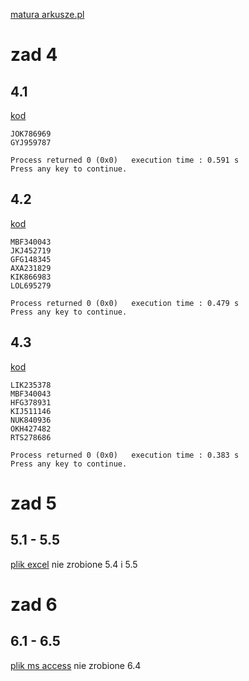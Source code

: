 [matura arkusze.pl](https://arkusze.pl/matura-informatyka-2020-lipiec-poziom-rozszerzony/)

# zad 4
## 4.1
[kod](cz2/4/41.cpp)

```
JOK786969
GYJ959787

Process returned 0 (0x0)   execution time : 0.591 s
Press any key to continue.
```

## 4.2
[kod](cz2/4/42.cpp)
```
MBF340043
JKJ452719
GFG148345
AXA231829
KIK866983
LOL695279

Process returned 0 (0x0)   execution time : 0.479 s
Press any key to continue.
```

## 4.3
[kod](cz2/4/43.cpp)
```
LIK235378
MBF340043
HFG378931
KIJ511146
NUK840936
OKH427482
RTS278686

Process returned 0 (0x0)   execution time : 0.383 s
Press any key to continue.
```


# zad 5
## 5.1 - 5.5
[plik excel](cz2/5/myjnia.xlsx)
nie zrobione 5.4 i 5.5


# zad 6
## 6.1 - 6.5
[plik ms access](cz2/6/ankieta.accdb)
nie zrobione 6.4